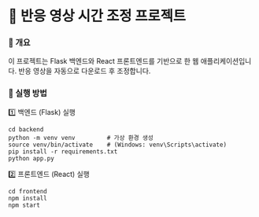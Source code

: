 # 📌 반응 영상 시간 조정 프로젝트

### 📖 개요

이 프로젝트는 Flask 백엔드와 React 프론트엔드를 기반으로 한 웹 애플리케이션입니다.
반응 영상을 자동으로 다운로드 후 조정합니다.

### 🚀 실행 방법

1️⃣ 백엔드 (Flask) 실행
```
cd backend
python -m venv venv         # 가상 환경 생성
source venv/bin/activate    # (Windows: venv\Scripts\activate)
pip install -r requirements.txt
python app.py
```
2️⃣ 프론트엔드 (React) 실행
```
cd frontend
npm install
npm start
```
